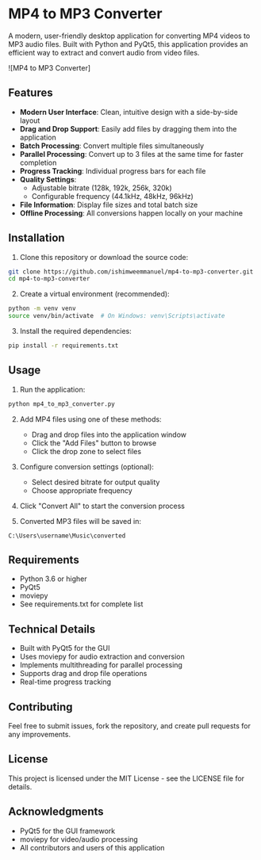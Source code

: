 # MP4 to MP3 Converter

A modern, user-friendly desktop application for converting MP4 videos to MP3 audio files. Built with Python and PyQt5, this application provides an efficient way to extract and convert audio from video files.

![MP4 to MP3 Converter]

## Features

- **Modern User Interface**: Clean, intuitive design with a side-by-side layout
- **Drag and Drop Support**: Easily add files by dragging them into the application
- **Batch Processing**: Convert multiple files simultaneously
- **Parallel Processing**: Convert up to 3 files at the same time for faster completion
- **Progress Tracking**: Individual progress bars for each file
- **Quality Settings**:
  - Adjustable bitrate (128k, 192k, 256k, 320k)
  - Configurable frequency (44.1kHz, 48kHz, 96kHz)
- **File Information**: Display file sizes and total batch size
- **Offline Processing**: All conversions happen locally on your machine

## Installation

1. Clone this repository or download the source code:
```bash
git clone https://github.com/ishimweemmanuel/mp4-to-mp3-converter.git
cd mp4-to-mp3-converter
```

2. Create a virtual environment (recommended):
```bash
python -m venv venv
source venv/bin/activate  # On Windows: venv\Scripts\activate
```

3. Install the required dependencies:
```bash
pip install -r requirements.txt
```

## Usage

1. Run the application:
```bash
python mp4_to_mp3_converter.py
```

2. Add MP4 files using one of these methods:
   - Drag and drop files into the application window
   - Click the "Add Files" button to browse
   - Click the drop zone to select files

3. Configure conversion settings (optional):
   - Select desired bitrate for output quality
   - Choose appropriate frequency

4. Click "Convert All" to start the conversion process

5. Converted MP3 files will be saved in:
```
C:\Users\username\Music\converted
```

## Requirements

- Python 3.6 or higher
- PyQt5
- moviepy
- See requirements.txt for complete list

## Technical Details

- Built with PyQt5 for the GUI
- Uses moviepy for audio extraction and conversion
- Implements multithreading for parallel processing
- Supports drag and drop file operations
- Real-time progress tracking

## Contributing

Feel free to submit issues, fork the repository, and create pull requests for any improvements.

## License

This project is licensed under the MIT License - see the LICENSE file for details.

## Acknowledgments

- PyQt5 for the GUI framework
- moviepy for video/audio processing
- All contributors and users of this application
